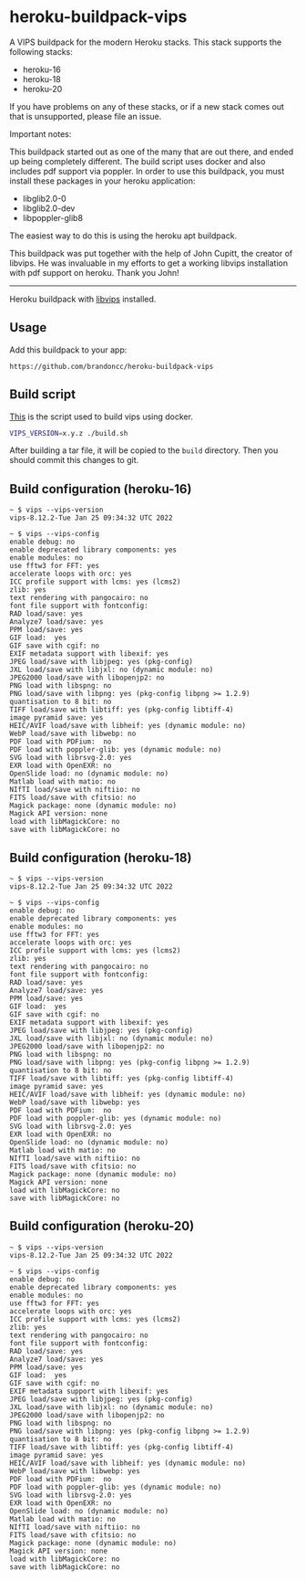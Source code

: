 heroku-buildpack-vips
=====================

A VIPS buildpack for the modern Heroku stacks. This stack supports the following
stacks:

- heroku-16
- heroku-18
- heroku-20

If you have problems on any of these stacks, or if a new stack comes out that is
unsupported, please file an issue.

Important notes:

This buildpack started out as one of the many that are out there, and ended up
being completely different. The build script uses docker and also includes pdf
support via poppler. In order to use this buildpack, you must install these packages in your heroku application:

- libglib2.0-0
- libglib2.0-dev
- libpoppler-glib8

The easiest way to do this is using the heroku apt buildpack.

This buildpack was put together with the help of John Cupitt, the creator of
libvips. He was invaluable in my efforts to get a working libvips installation
with pdf support on heroku. Thank you John!

---

Heroku buildpack with [libvips](https://github.com/jcupitt/libvips) installed.


## Usage

Add this buildpack to your app:

```
https://github.com/brandoncc/heroku-buildpack-vips
```

## Build script

[This](./build.sh) is the script used to build vips using docker.

```sh
VIPS_VERSION=x.y.z ./build.sh
```

After building a tar file, it will be copied to the `build` directory. Then you should commit this changes to git.

## Build configuration (heroku-16)

```
~ $ vips --vips-version
vips-8.12.2-Tue Jan 25 09:34:32 UTC 2022

~ $ vips --vips-config
enable debug: no
enable deprecated library components: yes
enable modules: no
use fftw3 for FFT: yes
accelerate loops with orc: yes
ICC profile support with lcms: yes (lcms2)
zlib: yes
text rendering with pangocairo: no
font file support with fontconfig:
RAD load/save: yes
Analyze7 load/save: yes
PPM load/save: yes
GIF load:  yes
GIF save with cgif: no
EXIF metadata support with libexif: yes
JPEG load/save with libjpeg: yes (pkg-config)
JXL load/save with libjxl: no (dynamic module: no)
JPEG2000 load/save with libopenjp2: no
PNG load with libspng: no
PNG load/save with libpng: yes (pkg-config libpng >= 1.2.9)
quantisation to 8 bit: no
TIFF load/save with libtiff: yes (pkg-config libtiff-4)
image pyramid save: yes
HEIC/AVIF load/save with libheif: yes (dynamic module: no)
WebP load/save with libwebp: no
PDF load with PDFium:  no
PDF load with poppler-glib: yes (dynamic module: no)
SVG load with librsvg-2.0: yes
EXR load with OpenEXR: no
OpenSlide load: no (dynamic module: no)
Matlab load with matio: no
NIfTI load/save with niftiio: no
FITS load/save with cfitsio: no
Magick package: none (dynamic module: no)
Magick API version: none
load with libMagickCore: no
save with libMagickCore: no
```

## Build configuration (heroku-18)

```
~ $ vips --vips-version
vips-8.12.2-Tue Jan 25 09:34:32 UTC 2022

~ $ vips --vips-config
enable debug: no
enable deprecated library components: yes
enable modules: no
use fftw3 for FFT: yes
accelerate loops with orc: yes
ICC profile support with lcms: yes (lcms2)
zlib: yes
text rendering with pangocairo: no
font file support with fontconfig:
RAD load/save: yes
Analyze7 load/save: yes
PPM load/save: yes
GIF load:  yes
GIF save with cgif: no
EXIF metadata support with libexif: yes
JPEG load/save with libjpeg: yes (pkg-config)
JXL load/save with libjxl: no (dynamic module: no)
JPEG2000 load/save with libopenjp2: no
PNG load with libspng: no
PNG load/save with libpng: yes (pkg-config libpng >= 1.2.9)
quantisation to 8 bit: no
TIFF load/save with libtiff: yes (pkg-config libtiff-4)
image pyramid save: yes
HEIC/AVIF load/save with libheif: yes (dynamic module: no)
WebP load/save with libwebp: yes
PDF load with PDFium:  no
PDF load with poppler-glib: yes (dynamic module: no)
SVG load with librsvg-2.0: yes
EXR load with OpenEXR: no
OpenSlide load: no (dynamic module: no)
Matlab load with matio: no
NIfTI load/save with niftiio: no
FITS load/save with cfitsio: no
Magick package: none (dynamic module: no)
Magick API version: none
load with libMagickCore: no
save with libMagickCore: no
```

## Build configuration (heroku-20)

```
~ $ vips --vips-version
vips-8.12.2-Tue Jan 25 09:34:32 UTC 2022

~ $ vips --vips-config
enable debug: no
enable deprecated library components: yes
enable modules: no
use fftw3 for FFT: yes
accelerate loops with orc: yes
ICC profile support with lcms: yes (lcms2)
zlib: yes
text rendering with pangocairo: no
font file support with fontconfig:
RAD load/save: yes
Analyze7 load/save: yes
PPM load/save: yes
GIF load:  yes
GIF save with cgif: no
EXIF metadata support with libexif: yes
JPEG load/save with libjpeg: yes (pkg-config)
JXL load/save with libjxl: no (dynamic module: no)
JPEG2000 load/save with libopenjp2: no
PNG load with libspng: no
PNG load/save with libpng: yes (pkg-config libpng >= 1.2.9)
quantisation to 8 bit: no
TIFF load/save with libtiff: yes (pkg-config libtiff-4)
image pyramid save: yes
HEIC/AVIF load/save with libheif: yes (dynamic module: no)
WebP load/save with libwebp: yes
PDF load with PDFium:  no
PDF load with poppler-glib: yes (dynamic module: no)
SVG load with librsvg-2.0: yes
EXR load with OpenEXR: no
OpenSlide load: no (dynamic module: no)
Matlab load with matio: no
NIfTI load/save with niftiio: no
FITS load/save with cfitsio: no
Magick package: none (dynamic module: no)
Magick API version: none
load with libMagickCore: no
save with libMagickCore: no
```

